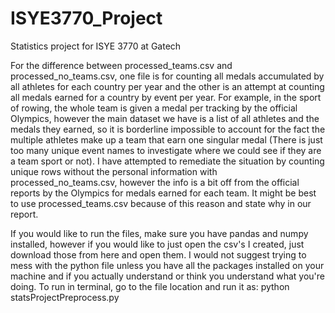 # ISYE3770_Project
Statistics project for ISYE 3770 at Gatech

For the difference between processed_teams.csv and processed_no_teams.csv, one file is for counting all medals accumulated by all athletes for each country per year and the other is an attempt at counting all medals earned for a country by event per year. For example, in the sport of rowing, the whole team is given a medal per tracking by the official Olympics, however the main dataset we have is a list of all athletes and the medals they earned, so it is borderline impossible to account for the fact the multiple athletes make up a team that earn one singular medal (There is just too many unique event names to investigate where we could see if they are a team sport or not). I have attempted to remediate the situation by counting unique rows without the personal information with processed_no_teams.csv, however the info is a bit off from the official reports by the Olympics for medals earned for each team. It might be best to use processed_teams.csv because of this reason and state why in our report.

If you would like to run the files, make sure you have pandas and numpy installed, however if you would like to just open the csv's I created, just download those from here and open them. I would not suggest trying to mess with the python file unless you have all the packages installed on your machine and if you actually understand or think you understand what you're doing. To run in terminal, go to the file location and run it as: python statsProjectPreprocess.py
